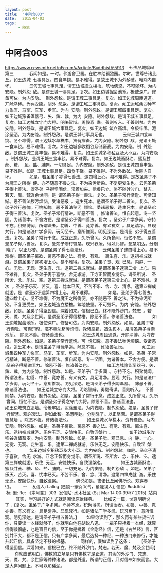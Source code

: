 ```yaml
---
layout: post
title:  "中阿含003"
date:   2015-04-03
tags:
      - 随笔
---
```


# 中阿含003


https://www.newsmth.net/nForum/#!article/Buddhist/65913
 
 七法品城喻经第三
   
 　　我闻如是。一时。佛游舍卫国。在胜林给孤独园。尔时。世尊告诸比丘。如王边城
 七事具足。四食丰饶。易不难得。是故王城不为外敌破。唯除内自坏。
   
 　　云何王城七事具足。谓王边城造立楼橹。筑地使坚。不可毁坏。为内安隐。制外怨
 敌。是谓王城一事具足。复次。如王边城掘凿池堑。极使深广。修备可依。为内安隐。
 制外怨敌。是谓王城二事具足。复次。如王边城周匝通道。开除平博。为内安隐。制外
 怨敌。是谓王城三事具足。复次。如王边城集四种军力象军、马军、车军、步军。为内
 安隐。制外怨敌。是谓王城四事具足。复次。如王边城豫备军器弓、矢、鉾、戟。为内
 安隐。制外怨敌。是谓王城五事具足。复次。如王边城立守门大将。明略智辩。勇毅奇
 谋。善则听入。不善则禁。为内安隐。制外怨敌。是谓王城六事具足。复次。如王边城
 筑立高墙。令极牢固。泥涂垩洒。为内安隐。制外怨敌。是谓王城七事具足也。
   
 　　云何王城四食丰饶。易不难得。谓王边城水草樵木。资有豫备。为内安隐。制外怨
 敌。是谓王城一食丰饶。易不难得。复次。如王边城多收稻谷及储畜麦。为内安隐。制
 外怨敌。是谓王城二食丰饶。易不难得。复次。如王边城多积秥豆及大小豆。为内安隐
 。制外怨敌。是谓王城三食丰饶。易不难得。复次。如王边城畜酥油、蜜及甘蔗、糖、
 鱼、盐、脯肉。一切具足。为内安隐。制外怨敌。是谓王城四食丰饶。易不难得。如是
 王城七事具足。四食丰饶。易不难得。不为外敌破。唯除内自坏。
   
 　　如是。若圣弟子亦得七善法。逮四增上心。易不难得。是故圣弟子不为魔王之所得
 便。亦不随恶不善之法。不为染污所染。不复更受生也。云何圣弟子得七善法。谓圣弟
 子得坚固信。深着如来。信根已立。终不随外沙门、梵志。若天、魔、梵及余世间。是
 谓圣弟子得一善法。复次。圣弟子常行惭耻。可惭知惭。恶不善法秽污烦恼。受诸恶报
 。造生死本。是谓圣弟子得二善法。复次。圣弟子常行羞愧。可愧知愧。恶不善法秽污
 烦恼。受诸恶报。造生死本。是谓圣弟子得三善法。复次。圣弟子常行精进。断恶不善
 。修诸善法。恒自起意。专一坚固。为诸善本。不舍方便。是谓圣弟子得四善法。复次
 。圣弟子广学多闻。守持不忘。积聚博闻。所谓法者。初善、中善、竟亦善。有义有文
 。具足清净。显现梵行。如是诸法广学多闻。玩习至千。意所惟观。明见深达。是谓圣
 弟子得五善法。复次。圣弟子常行于念。成就正念。久所曾习。久所曾闻。恒忆不忘。
 是谓圣弟子得六善法。复次。圣弟子修行智慧。观兴衰法。得如此智。圣慧明达。分别
 晓了。以正尽苦。是谓圣弟子得七善法也。
   
 　　云何圣弟子逮四增上心。易不难得。谓圣弟子离欲、离恶不善之法。有觉、有观。
 离生喜、乐。逮初禅成就游。是谓圣弟子逮初增上心。易不难得。复次。圣弟子觉、观
 已息。内静、一心。无觉、无观。定生喜、乐。逮第二禅成就游。是谓圣弟子逮第二增
 上心。易不难得。复次。圣弟子离于喜欲。舍无求游。正念正智而身觉乐。谓圣所说、
 圣所舍、念、乐住、空。逮第三禅成就游。是谓圣弟子逮第三增上心。易不难得。复次
 。圣弟子乐灭、苦灭。喜、忧本已灭。不苦不乐、舍、念、清净。逮第四禅成就游。是
 谓圣弟子逮第四增上心。易不难得。
   
 　　如是。圣弟子得七善法。逮四增上心。易不难得。不为魔王之所得便。亦不随恶不
 善之法。不为染污所染。不复更受生。如王边城造立楼橹。筑地使坚。不可毁坏。为内
 安隐。制外怨敌。如是。圣弟子得坚固信。深着如来。信根已立。终不随外沙门。梵志
 。若天、魔、梵及余世间。是谓圣弟子得信楼橹。除恶不善。修诸善法也。
   
 　　如王边城掘凿池堑。极使深广。修备可依。为内安隐。制外怨敌。如是。圣弟子常
 行惭耻。可惭知惭。恶不善法秽污烦恼。受诸恶报。造生死本。是谓圣弟子得惭池堑。
 除恶不善。修诸善法也。
   
 　　如王边城周匝通道。开除平博。为内安隐。制外怨敌。如是。圣弟子常行羞愧。可
 愧知愧。恶不善法秽污烦恼。受诸恶报。造生死本。是谓圣弟子得愧平道。除恶不善。
 修诸善法也。
   
 　　如王边城集四种军力象军、马军、车军、步军。为内安隐。制外怨敌。如是。圣弟
 子常行精进。断恶不善。修诸善法。恒自起意。专一坚固。为诸善本。不舍方便。是谓
 圣弟子得精进军力。除恶不善。修诸善法也。
   
 　　如王边城豫备军器弓、矢、鉾、戟。为内安隐。制外怨敌。如是。圣弟子广学多闻
 。守持不忘。积聚博闻。所谓法者。初善、中善、竟亦善。有义有文。具足清净。显现
 梵行。如是诸法广学多闻。玩习至千。意所惟观。明见深达。是谓圣弟子得多闻军器。
 除恶不善。修诸善法也。　　如王边城立守门大将。明略智辩。勇毅奇谋。善则听入。
 不善则禁。为内安隐。制外怨敌。如是。圣弟子常行于念。成就正念。久所曾习。久所
 曾闻。恒忆不忘。是谓圣弟子得念守门大将。除恶不善。修诸善法也。
   
   
 　　如王边城筑立高墙。令极牢固。泥涂垩洒。为内安隐。制外怨敌。如是。圣弟子修
 行智慧。观兴衰法。得如此智。圣慧明达。分别晓了。以正尽苦。是谓圣弟子得智慧墙
 。除恶不善。修诸善法也。
   
 　　如王边城水草樵木。资有豫备。为内安隐。制外怨敌。如是。圣弟子离欲、离恶不
 善之法。有觉、有观。离生喜、乐。逮初禅成就游。乐住无乏。安隐快乐。自致涅槃也
 。
   
 　　如王边城多收稻谷及储畜麦。为内安隐。制外怨敌。如是。圣弟子觉、观已息。内
 静、一心。无觉、无观。定生喜、乐。逮第二禅成就游。乐住无乏。安隐快乐。自致涅
 槃也。
   
 　　如王边城多积秥豆及大小豆。为内安隐。制外怨敌。如是。圣弟子离于喜欲。舍无
 求游。正念正智而身觉乐。谓圣所说、圣所舍、念、乐住、空。逮第三禅成就游。乐住
 无乏。安隐快乐。自致涅槃也。
   
 　　如王边城畜酥油、蜜及甘蔗、糖、鱼、盐、脯肉。一切充足。为内安隐。制外怨敌
 。如是。圣弟子乐灭、苦灭。喜、忧本已灭。不苦不乐、舍、念、清净。逮第四禅成就
 游。乐住无乏。安隐快乐。自致涅槃。
   
 　　佛说如是。彼诸比丘闻佛所说。欢喜奉行。  
   
 \--
 
 发信人: baling (巴陵\--豪负义气，最能误人), 信区: Buddhist
 标  题: Re: 《中阿含》003
 发信站: 水木社区 (Sat Mar 14 00:39:57 2015), 站内
   
   
 其实，学习最好的方式就是阅读原始经典。
   
 比如这一篇，世尊明确说了：【复次。圣弟子广学多闻。守持不忘。积聚博闻。所谓法者。初善、中善、竟亦善。有义有文。具足清净。显现梵行。如是诸法广学多闻。玩习至千。意所惟观。明见深达。是谓圣弟子得五善法。】
   
 如果你读到了，那么再有某些货告诉你，只要读一本经就够了，你就明白他在胡说八道。
 一辈子只捧着一本经，就算信得很彻底，也是盲目的信，至于你是捧着《金刚经》信，还是《古兰经》信，区别并不大，都不是正信。只有广学多闻，最后选择一种经、一种法门来修行，才能升起正信，具备坚定不移的根基。
 
  
    同样的，假如读到了这条：
   
 【圣弟子得坚固信。深着如来。信根已立。终不随外沙门。梵志。若天、魔、梵及余世间】
   
    你就应该明白，佛教的立场是只有佛教才是正道，其余的外沙门、梵志、天、魔、梵、余世家等种种诸法，都是外道。所谓的正信，只对信奉如来而言。大是大非问题上，不可以和稀泥。
  

